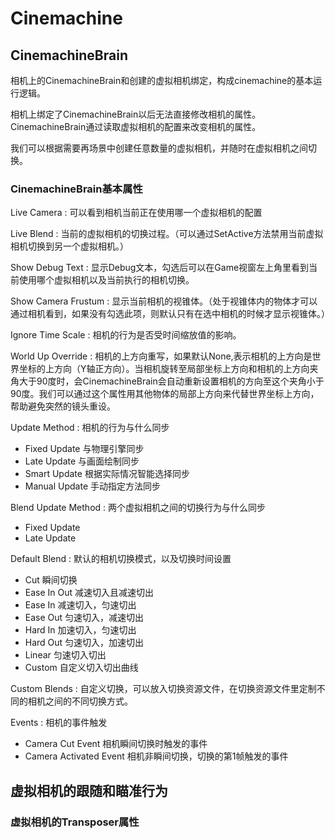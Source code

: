 # Cinemachine

## CinemachineBrain

相机上的CinemachineBrain和创建的虚拟相机绑定，构成cinemachine的基本运行逻辑。

相机上绑定了CinemachineBrain以后无法直接修改相机的属性。CinemachineBrain通过读取虚拟相机的配置来改变相机的属性。

我们可以根据需要再场景中创建任意数量的虚拟相机，并随时在虚拟相机之间切换。

### CinemachineBrain基本属性

Live Camera : 可以看到相机当前正在使用哪一个虚拟相机的配置

Live Blend : 当前的虚拟相机的切换过程。（可以通过SetActive方法禁用当前虚拟相机切换到另一个虚拟相机。）

Show Debug Text : 显示Debug文本，勾选后可以在Game视窗左上角里看到当前使用哪个虚拟相机以及当前执行的相机切换。

Show Camera Frustum : 显示当前相机的视锥体。（处于视锥体内的物体才可以通过相机看到，如果没有勾选此项，则默认只有在选中相机的时候才显示视锥体。）

Ignore Time Scale : 相机的行为是否受时间缩放值的影响。

World Up Override : 相机的上方向重写，如果默认None,表示相机的上方向是世界坐标的上方向（Y轴正方向）。当相机旋转至局部坐标上方向和相机的上方向夹角大于90度时，会CinemachineBrain会自动重新设置相机的方向至这个夹角小于90度。我们可以通过这个属性用其他物体的局部上方向来代替世界坐标上方向，帮助避免突然的镜头重设。

Update Method : 相机的行为与什么同步
- Fixed Update 与物理引擎同步
- Late Update 与画面绘制同步
- Smart Update 根据实际情况智能选择同步
- Manual Update 手动指定方法同步

Blend Update Method : 两个虚拟相机之间的切换行为与什么同步
- Fixed Update
- Late Update

Default Blend : 默认的相机切换模式，以及切换时间设置
- Cut 瞬间切换
- Ease In Out 减速切入且减速切出
- Ease In 减速切入，匀速切出
- Ease Out 匀速切入，减速切出
- Hard In 加速切入，匀速切出
- Hard Out 匀速切入，加速切出
- Linear 匀速切入切出
- Custom 自定义切入切出曲线

Custom Blends : 自定义切换，可以放入切换资源文件，在切换资源文件里定制不同的相机之间的不同切换方式。

Events : 相机的事件触发
- Camera Cut Event 相机瞬间切换时触发的事件
- Camera Activated Event 相机非瞬间切换，切换的第1帧触发的事件

## 虚拟相机的跟随和瞄准行为

### 虚拟相机的Transposer属性